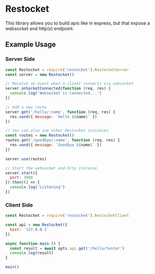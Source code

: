 # Restocket
This library allows you to build apis like in express, but that expose a websocket and http(s) endpoint.

## Example Usage
### Server Side
```javascript
const Restocket = require('restocket').RestocketServer
const server = new Restocket()

// Receive an event when a client connects via websocket
server.onSocketConnected(function (req, res) {
  console.log('Websocket is connected...')
})

// Add a new route
server.get('/hello/:name', function (req, res) {
  res.send({ message: `Hello ${name}` })
})

// You can also use other Restocket instances
const routes = new Restocket()
routes.get('/goodbye/:name', function (req, res) {
  res.send({ message: `Goodbye ${name}` })
})

server.use(routes)

// Start the websocket and http instance
server.start({
  port: 3000
}).then(() => {
  console.log('Listening')
})
```

### Client Side
```javascript
const Restocket = require('restocket').RestocketClient

const api = new Restocket({
  host: '127.0.0.1'
})

async function main () {
  const result = await opts.api.get('/hello/tester')
  console.log(result)
}

main()
```
